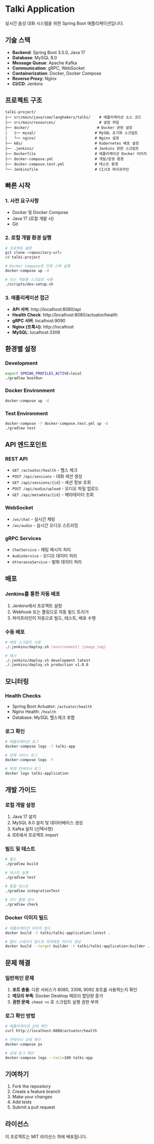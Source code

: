# Talki Application

실시간 음성 대화 시스템을 위한 Spring Boot 애플리케이션입니다.

## 기술 스택

- **Backend**: Spring Boot 3.5.0, Java 17
- **Database**: MySQL 8.0
- **Message Queue**: Apache Kafka
- **Communication**: gRPC, WebSocket
- **Containerization**: Docker, Docker Compose
- **Reverse Proxy**: Nginx
- **CI/CD**: Jenkins

## 프로젝트 구조

```
talki-project/
├── src/main/java/com/langhakers/talki/    # 애플리케이션 소스 코드
├── src/main/resources/                    # 설정 파일
├── docker/                               # Docker 관련 설정
│   ├── mysql/                           # MySQL 초기화 스크립트
│   └── nginx/                           # Nginx 설정
├── k8s/                                 # Kubernetes 배포 설정
├── .jenkins/                            # Jenkins 관련 스크립트
├── Dockerfile                           # 애플리케이션 Docker 이미지
├── docker-compose.yml                   # 개발/운영 환경
├── docker-compose.test.yml              # 테스트 환경
└── Jenkinsfile                          # CI/CD 파이프라인
```

## 빠른 시작

### 1. 사전 요구사항

- Docker 및 Docker Compose
- Java 17 (로컬 개발 시)
- Git

### 2. 로컬 개발 환경 실행

```bash
# 프로젝트 클론
git clone <repository-url>
cd talki-project

# Docker Compose로 전체 스택 실행
docker-compose up -d

# 또는 개발용 스크립트 사용
./scripts/dev-setup.sh
```

### 3. 애플리케이션 접근

- **API 서버**: http://localhost:8080/api
- **Health Check**: http://localhost:8080/actuator/health
- **gRPC 서버**: localhost:9090
- **Nginx (프록시)**: http://localhost
- **MySQL**: localhost:3306

## 환경별 설정

### Development
```bash
export SPRING_PROFILES_ACTIVE=local
./gradlew bootRun
```

### Docker Environment
```bash
docker-compose up -d
```

### Test Environment
```bash
docker-compose -f docker-compose.test.yml up -d
./gradlew test
```

## API 엔드포인트

### REST API
- `GET /actuator/health` - 헬스 체크
- `POST /api/sessions` - 대화 세션 생성
- `GET /api/sessions/{id}` - 세션 정보 조회
- `POST /api/audio/upload` - 오디오 파일 업로드
- `GET /api/metadata/{id}` - 메타데이터 조회

### WebSocket
- `/ws/chat` - 실시간 채팅
- `/ws/audio` - 실시간 오디오 스트리밍

### gRPC Services
- `ChatService` - 채팅 메시지 처리
- `AudioService` - 오디오 데이터 처리
- `UtteranceService` - 발화 데이터 처리

## 배포

### Jenkins를 통한 자동 배포

1. Jenkins에서 프로젝트 설정
2. Webhook 또는 폴링으로 자동 빌드 트리거
3. 파이프라인이 자동으로 빌드, 테스트, 배포 수행

### 수동 배포

```bash
# 배포 스크립트 사용
./.jenkins/deploy.sh [environment] [image_tag]

# 예시
./.jenkins/deploy.sh development latest
./.jenkins/deploy.sh production v1.0.0
```

## 모니터링

### Health Checks
- Spring Boot Actuator: `/actuator/health`
- Nginx Health: `/health`
- Database: MySQL 헬스체크 포함

### 로그 확인
```bash
# 애플리케이션 로그
docker-compose logs -f talki-app

# 전체 서비스 로그
docker-compose logs -f

# 특정 컨테이너 로그
docker logs talki-application
```

## 개발 가이드

### 로컬 개발 설정

1. Java 17 설치
2. MySQL 8.0 설치 및 데이터베이스 생성
3. Kafka 설치 (선택사항)
4. IDE에서 프로젝트 import

### 빌드 및 테스트

```bash
# 빌드
./gradlew build

# 테스트 실행
./gradlew test

# 통합 테스트
./gradlew integrationTest

# 코드 품질 검사
./gradlew check
```

### Docker 이미지 빌드

```bash
# 애플리케이션 이미지 빌드
docker build -t talki/talki-application:latest .

# 멀티 스테이지 빌드로 최적화된 이미지 생성
docker build --target builder -t talki/talki-application:builder .
```

## 문제 해결

### 일반적인 문제

1. **포트 충돌**: 다른 서비스가 8080, 3306, 9092 포트를 사용하는지 확인
2. **메모리 부족**: Docker Desktop 메모리 할당량 증가
3. **권한 문제**: `chmod +x` 로 스크립트 실행 권한 부여

### 로그 확인 방법

```bash
# 애플리케이션 상태 확인
curl http://localhost:8080/actuator/health

# 컨테이너 상태 확인
docker-compose ps

# 상세 로그 확인
docker-compose logs --tail=100 talki-app
```

## 기여하기

1. Fork the repository
2. Create a feature branch
3. Make your changes
4. Add tests
5. Submit a pull request

## 라이선스

이 프로젝트는 MIT 라이선스 하에 배포됩니다.

